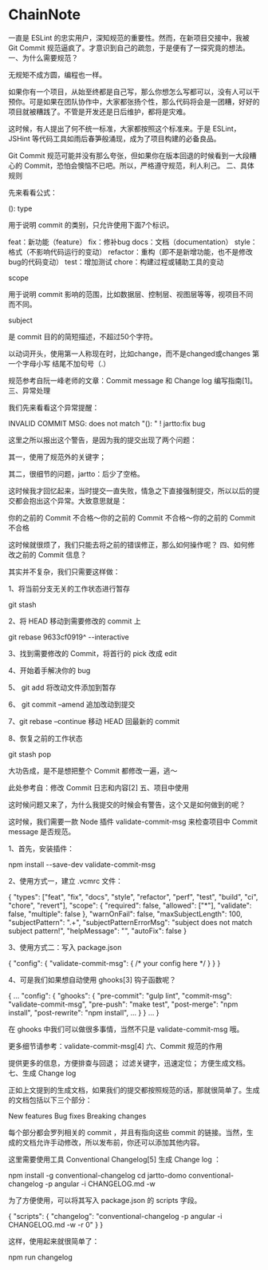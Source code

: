 # ChainNote
一直是 ESLint 的忠实用户，深知规范的重要性。然而，在新项目交接中，我被 Git Commit 规范逼疯了。才意识到自己的疏忽，于是便有了一探究竟的想法。
一、为什么需要规范？


无规矩不成方圆，编程也一样。

如果你有一个项目，从始至终都是自己写，那么你想怎么写都可以，没有人可以干预你。可是如果在团队协作中，大家都张扬个性，那么代码将会是一团糟，好好的项目就被糟践了。不管是开发还是日后维护，都将是灾难。

这时候，有人提出了何不统一标准，大家都按照这个标准来。于是 ESLint，JSHint 等代码工具如雨后春笋般涌现，成为了项目构建的必备良品。

Git Commit 规范可能并没有那么夸张，但如果你在版本回退的时候看到一大段糟心的 Commit，恐怕会懊恼不已吧。所以，严格遵守规范，利人利己。
二、具体规则


先来看看公式：

<type>(<scope>): <subject>
type

用于说明 commit 的类别，只允许使用下面7个标识。

feat：新功能（feature）
fix：修补bug
docs：文档（documentation）
style： 格式（不影响代码运行的变动）
refactor：重构（即不是新增功能，也不是修改bug的代码变动）
test：增加测试
chore：构建过程或辅助工具的变动

scope

用于说明 commit 影响的范围，比如数据层、控制层、视图层等等，视项目不同而不同。

subject

是 commit 目的的简短描述，不超过50个字符。

以动词开头，使用第一人称现在时，比如change，而不是changed或changes
第一个字母小写
结尾不加句号（.）

规范参考自阮一峰老师的文章：Commit message 和 Change log 编写指南[1]。
三、异常处理


我们先来看看这个异常提醒：

INVALID COMMIT MSG: does not match "<type>(<scope>): <subject>" !
jartto:fix bug

这里之所以报出这个警告，是因为我的提交出现了两个问题：

其一，使用了规范外的关键字；

其二，很细节的问题，jartto：后少了空格。

这时候我才回忆起来，当时提交一直失败，情急之下直接强制提交，所以以后的提交都会抱出这个异常。大致意思就是：

你的之前的 Commit 不合格～你的之前的 Commit 不合格～你的之前的 Commit 不合格

这时候就很烦了，我们只能去将之前的错误修正，那么如何操作呢？
四、如何修改之前的 Commit 信息？


其实并不复杂，我们只需要这样做：

1、将当前分支无关的工作状态进行暂存

git stash

2、将 HEAD 移动到需要修改的 commit 上

git rebase 9633cf0919^ --interactive

3、找到需要修改的 Commit，将首行的 pick 改成 edit

4、开始着手解决你的 bug

5、 git add 将改动文件添加到暂存

6、 git commit –amend 追加改动到提交

7、git rebase –continue 移动 HEAD 回最新的 commit

8、恢复之前的工作状态

git stash pop

大功告成，是不是想把整个 Commit 都修改一遍，逃～

此处参考自：修改 Commit 日志和内容[2]
五、项目中使用


这时候问题又来了，为什么我提交的时候会有警告，这个又是如何做到的呢？

这时候，我们需要一款 Node 插件 validate-commit-msg 来检查项目中 Commit message 是否规范。

1、首先，安装插件：

npm install --save-dev validate-commit-msg

2、使用方式一，建立 .vcmrc 文件：

{
  "types": ["feat", "fix", "docs", "style", "refactor", "perf", "test", "build", "ci", "chore", "revert"],
  "scope": {
    "required": false,
    "allowed": ["*"],
    "validate": false,
    "multiple": false
  },
  "warnOnFail": false,
  "maxSubjectLength": 100,
  "subjectPattern": ".+",
  "subjectPatternErrorMsg": "subject does not match subject pattern!",
  "helpMessage": "",
  "autoFix": false
}

3、使用方式二：写入 package.json

{
  "config": {
    "validate-commit-msg": {
      /* your config here */
    }
  }
}

4、可是我们如果想自动使用 ghooks[3] 钩子函数呢？

{
  …
  "config": {
    "ghooks": {
      "pre-commit": "gulp lint",
      "commit-msg": "validate-commit-msg",
      "pre-push": "make test",
      "post-merge": "npm install",
      "post-rewrite": "npm install",
      …
    }
  }
  …
}

在 ghooks 中我们可以做很多事情，当然不只是 validate-commit-msg 哦。

更多细节请参考：validate-commit-msg[4]
六、Commit 规范的作用

提供更多的信息，方便排查与回退；
过滤关键字，迅速定位；
方便生成文档。
七、生成 Change log


正如上文提到的生成文档，如果我们的提交都按照规范的话，那就很简单了。生成的文档包括以下三个部分：

New features
Bug fixes
Breaking changes

每个部分都会罗列相关的 commit ，并且有指向这些 commit 的链接。当然，生成的文档允许手动修改，所以发布前，你还可以添加其他内容。

这里需要使用工具 Conventional Changelog[5] 生成 Change log ：

npm install -g conventional-changelog
cd jartto-domo
conventional-changelog -p angular -i CHANGELOG.md -w

为了方便使用，可以将其写入 package.json 的 scripts 字段。

{
  "scripts": {
    "changelog": "conventional-changelog -p angular -i CHANGELOG.md -w -r 0"
  }
}

这样，使用起来就很简单了：

npm run changelog
